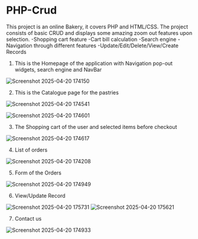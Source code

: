# PHP-Crud 
This project is an online Bakery, it covers PHP and HTML/CSS.
The project consists of basic CRUD and displays some amazing zoom out features upon selection.
 -Shopping cart feature
 -Cart bill calculation
 -Search engine
 -Navigation through different features
 -Update/Edit/Delete/View/Create Records

  1. This is the Homepage of the application with Navigation pop-out widgets, search engine and NavBar

![Screenshot 2025-04-20 174150](https://github.com/user-attachments/assets/1d333353-0acc-44d9-ba75-ddaea3cbe188)

  2. This is the Catalogue page for the pastries

![Screenshot 2025-04-20 174541](https://github.com/user-attachments/assets/b5816bab-cb53-4a16-ba1a-50645460d98e)

![Screenshot 2025-04-20 174601](https://github.com/user-attachments/assets/a499d9c5-f3db-4ec4-8393-1b6275ff7f09)

  3. The Shopping cart of the user and selected items before checkout

![Screenshot 2025-04-20 174617](https://github.com/user-attachments/assets/9df506c5-9dd0-465a-bab2-c4c819a452f8)

  4. List of orders

![Screenshot 2025-04-20 174208](https://github.com/user-attachments/assets/5ec9bc2a-811c-41c7-b290-3fe2276139d4)

  5. Form of the Orders
     
![Screenshot 2025-04-20 174949](https://github.com/user-attachments/assets/9bc5f0e1-cde5-4cc3-aac9-af7e308d6054)

 6. View/Update Record

![Screenshot 2025-04-20 175731](https://github.com/user-attachments/assets/b5277166-b7ef-429e-b333-d0d99b5932ba)
![Screenshot 2025-04-20 175621](https://github.com/user-attachments/assets/8215168f-d5b3-4430-9fb1-82940da8b946)

 7. Contact us

![Screenshot 2025-04-20 174933](https://github.com/user-attachments/assets/438e7da2-e28b-4c80-abdf-d1655dedff45)

